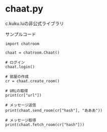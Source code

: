 # chaat.py
c.kuku.luの非公式ライブラリ

サンプルコード<br>
```
import chatroom

chaat = chatroom.Chaat()

# ログイン
chaat.login()

# 部屋の作成
cr = chaat.create_room()

# URLの取得
print(cr["url"])

# メッセージ送信
print(chaat.send_room(cr["hash"], "あああ"))

# メッセージ取得
print(chaat.fetch_room(cr["hash"]))
```
